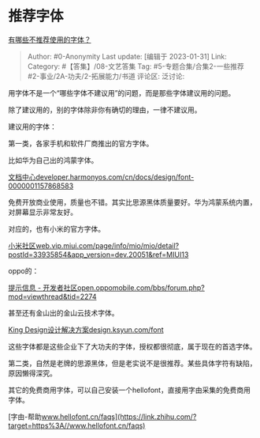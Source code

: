 # 推荐字体
[有哪些不推荐使用的字体？](https://www.zhihu.com/question/304248504/answer/2868641494)

> Author: #0-Anonymity
> Last update: [编辑于 2023-01-31]
> Link:
> Category: #【答集】/08-文艺答集
> Tag: #5-专题合集/合集2-一些推荐 #2-事业/2A-功夫/2-拓展能力/书道
> 评论区:
> 泛讨论:

用字体不是一个“哪些字体不建议用”的问题，而是那些字体建议用的问题。

除了建议用的，别的字体除非你有确切的理由，一律不建议用。

建议用的字体：

第一类，各家手机和软件厂商推出的官方字体。

比如华为自己出的鸿蒙字体。

[文档中心​developer.harmonyos.com/cn/docs/design/font-0000001157868583](https://link.zhihu.com/?target=https%3A//developer.harmonyos.com/cn/docs/design/font-0000001157868583)

免费开放商业使用，质量也不错。其实比思源黑体质量要好。华为鸿蒙系统内置，对屏幕显示非常友好。

对应的，也有小米的官方字体。

[小米社区​web.vip.miui.com/page/info/mio/mio/detail?postId=33935854&app_version=dev.20051&ref=MIUI13](https://link.zhihu.com/?target=https%3A//web.vip.miui.com/page/info/mio/mio/detail%3FpostId%3D33935854%26app_version%3Ddev.20051%26ref%3DMIUI13)

oppo的：

[提示信息 - 开发者社区​open.oppomobile.com/bbs/forum.php?mod=viewthread&tid=2274](https://link.zhihu.com/?target=https%3A//open.oppomobile.com/bbs/forum.php%3Fmod%3Dviewthread%26tid%3D2274)

甚至还有金山出的金山云技术字体。

[King Design设计解决方案​design.ksyun.com/font](https://link.zhihu.com/?target=https%3A//design.ksyun.com/font)

这些字体都是这些企业下了大功夫的字体，授权都很彻底，属于现在的首选字体。

第二类，自然是老牌的思源黑体，但是老实说不是很推荐。某些具体字符有缺陷，原因懒得深究。

其它的免费商用字体，可以自己安装一个hellofont，直接用字由采集的免费商用字体。

[字由-帮助​www.hellofont.cn/faqs](https://link.zhihu.com/?target=https%3A//www.hellofont.cn/faqs)
